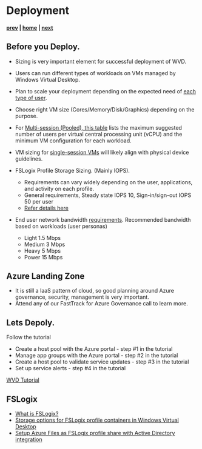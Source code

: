 # Deployment

#### [prev](./deployment-f19.md) | [home](./welcome.md)  | [next](./management.md)

## Before you Deploy.

- Sizing is very important element for successful deployment of WVD.
- Users can run different types of workloads on VMs managed by Windows Virtual Desktop. 
- Plan to scale your deployment depending on the expected need of [each type of user](https://docs.microsoft.com/en-us/windows-server/remote/remote-desktop-services/remote-desktop-workloads).
- Choose right VM size (Cores/Memory/Disk/Graphics) depending on the purpose.
- For [Multi-session (Pooled), this table](https://docs.microsoft.com/en-us/windows-server/remote/remote-desktop-services/virtual-machine-recs?context=/azure/virtual-desktop/context/context#multi-session-recommendations) lists the maximum suggested number of users per virtual central processing unit (vCPU) and the minimum VM configuration for each workload.
- VM sizing for [single-session VMs](https://docs.microsoft.com/en-us/windows-server/remote/remote-desktop-services/virtual-machine-recs?context=/azure/virtual-desktop/context/context#single-session-recommendations) will likely align with physical device guidelines.
 
 - FSLogix Profile Storage Sizing. (Mainly IOPS).
    - Requirements can vary widely depending on the user, applications, and activity on each profile.
    - General requirements, Steady state IOPS	10, Sign-in/sign-out IOPS	50 per user
    - [Refer details here](https://docs.microsoft.com/en-us/azure/architecture/example-scenario/wvd/windows-virtual-desktop-fslogix#performance-requirements)
  - End user network bandwidth [requirements](https://docs.microsoft.com/en-us/windows-server/remote/remote-desktop-services/network-guidance). 
    Recommended bandwidth based on workloads (user personas)
      - Light	1.5 Mbps
      - Medium	3 Mbps
      - Heavy	5 Mbps
      - Power	15 Mbps

## Azure Landing Zone
-  It is still a IaaS pattern of cloud, so good planning around Azure governance, security, management is very important.
-  Attend any of our FastTrack for Azure Governance call to learn more.
 
## Lets Depoly.

Follow the tutorial
- Create a host pool with the Azure portal - step #1 in the tutorial
- Manage app groups with the Azure portal - step #2 in the tutorial
- Create a host pool to validate service updates - step #3 in the tutorial
- Set up service alerts - step #4 in the tutorial

[WVD Tutorial](https://docs.microsoft.com/en-us/azure/virtual-desktop/create-host-pools-azure-marketplace)


## FSLogix
- [What is FSLogix?](https://docs.microsoft.com/en-us/fslogix/overview)
- [Storage options for FSLogix profile containers in Windows Virtual Desktop](https://docs.microsoft.com/en-us/azure/virtual-desktop/fslogix-containers-azure-files)
- [Setup Azure Files as FSLogix profile share with Active Directory integration](https://docs.microsoft.com/en-us/azure/virtual-desktop/create-file-share)
    
